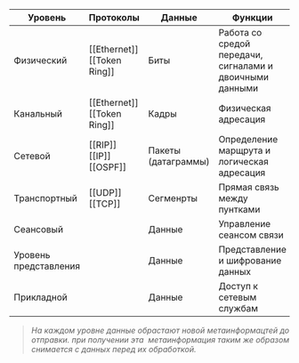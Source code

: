 Уровень | Протоколы | Данные | Функции
--|--|--|--
Физический | [[Ethernet]] [[Token Ring]] | Биты | Работа со средой передачи, сигналами и двоичными данными
Канальный | [[Ethernet]] [[Token Ring]] | Кадры | Физическая адресация
Сетевой | [[RIP]] [[IP]] [[OSPF]] | Пакеты (датаграммы) | Определение марщрута и логическая адресация
Транспортный | [[UDP]] [[TCP]] | Сегменрты | Прямая связь между пунтками
Сеансовый | | Данные | Управление сеансом связи
Уровень представления || Данные | Представление и шифрование данных
Прикладной | | Данные | Доступ к сетевым службам

> *На каждом уровне данные обрастают новой метаинформацтей до отправки. при получении эта  метаинформация таким же образом снимается с данных перед их обработкой.*


